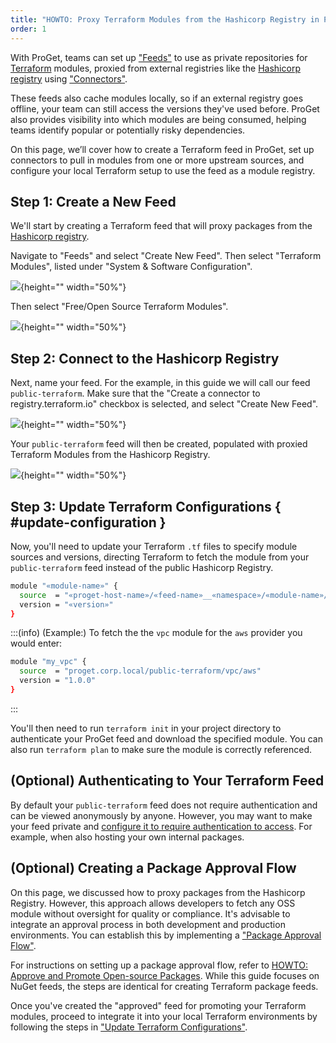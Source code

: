 ```yaml
---
title: "HOWTO: Proxy Terraform Modules from the Hashicorp Registry in ProGet"
order: 1
---
```


With ProGet, teams can set up ["Feeds"](/docs/proget/feeds/feed-overview) to use as private repositories for [Terraform](https://developer.hashicorp.com/terraform) modules, proxied from external registries like the [Hashicorp registry](https://registry.terraform.io/) using ["Connectors"](/docs/proget/feeds/connector-overview).

These feeds also cache modules locally, so if an external registry goes offline, your team can still access the versions they've used before. ProGet also provides visibility into which modules are being consumed, helping teams identify popular or potentially risky dependencies.

On this page, we’ll cover how to create a Terraform feed in ProGet, set up connectors to pull in modules from one or more upstream sources, and configure your local Terraform setup to use the feed as a module registry. 

## Step 1: Create a New Feed

We'll start by creating a Terraform feed that will proxy packages from the [Hashicorp registry](https://registry.terraform.io/).

Navigate to "Feeds" and select "Create New Feed". Then select "Terraform Modules", listed under "System & Software Configuration".

![](/resources/docs/proget-terraform-createfeed.png){height="" width="50%"}

Then select "Free/Open Source Terraform Modules".

![](/resources/docs/proget-terraform-connect.png){height="" width="50%"}

## Step 2: Connect to the Hashicorp Registry

Next, name your feed. For the example, in this guide we will call our feed `public-terraform`. Make sure that the "Create a connector to registry.terraform.io" checkbox is selected, and select "Create New Feed".

![](/resources/docs/proget-terraform-namefeed.png){height="" width="50%"}

Your `public-terraform` feed will then be created, populated with proxied Terraform Modules from the Hashicorp Registry.

![](/resources/docs/proget-terraform-publicfeed.png){height="" width="50%"}

## Step 3: Update Terraform Configurations { #update-configuration }

Now, you'll need to update your Terraform `.tf` files to specify module sources and versions, directing Terraform to fetch the module from your `public-terraform` feed instead of the public Hashicorp Registry.

```bash
module "«module-name»" {
  source  = "«proget-host-name»/«feed-name»__«namespace»/«module-name»/«provider»"
  version = "«version»"
}
```

:::(info) (Example:)
To fetch the the `vpc` module for the `aws` provider you would enter:

```bash
module "my_vpc" {
  source  = "proget.corp.local/public-terraform/vpc/aws"
  version = "1.0.0"
}
```
:::

You'll then need to run `terraform init` in your project directory to authenticate your ProGet feed and download the specified module. You can also run `terraform plan` to make sure the module is correctly referenced.

## (Optional) Authenticating to Your Terraform Feed

By default your `public-terraform` feed does not require authentication and can be viewed anonymously by anyone. However, you may want to make your feed private and [configure it to require authentication to access](/docs/proget/feeds/terraform#authentication). For example, when also hosting your own internal packages.

## (Optional) Creating a Package Approval Flow

On this page, we discussed how to proxy packages from the Hashicorp Registry. However, this approach allows developers to fetch any OSS module without oversight for quality or compliance. It's advisable to integrate an approval process in both development and production environments. You can establish this by implementing a ["Package Approval Flow"](/docs/proget/packages/package-promotion).

For instructions on setting up a package approval flow, refer to [HOWTO: Approve and Promote Open-source Packages](/docs/proget/packages/package-promotion/proget-howto-promote-packages). While this guide focuses on NuGet feeds, the steps are identical for creating Terraform package feeds.

Once you've created the "approved" feed for promoting your Terraform modules, proceed to integrate it into your local Terraform environments by following the steps in ["Update Terraform Configurations"](#update-configuration).
